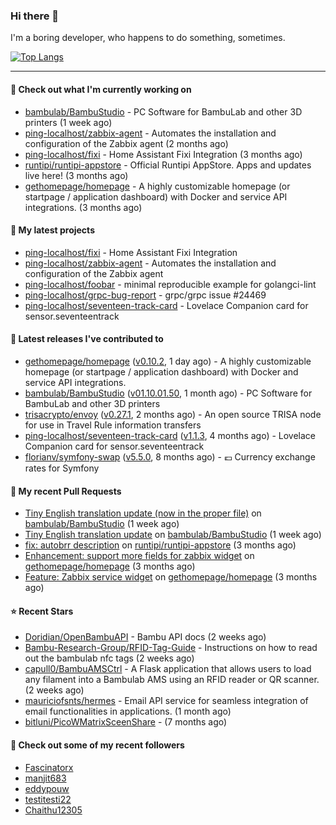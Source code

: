 ### Hi there 👋

I'm a boring developer, who happens to do something, sometimes.

[![Top Langs](https://github-readme-stats.vercel.app/api/top-langs/?username=ping-localhost&langs_count=8&theme=dracula&layout=compact)](https://github.com/anuraghazra/github-readme-stats)

---
#### 👷 Check out what I'm currently working on

- [bambulab/BambuStudio](https://github.com/bambulab/BambuStudio) - PC Software for BambuLab and other 3D printers (1 week ago)
- [ping-localhost/zabbix-agent](https://github.com/ping-localhost/zabbix-agent) - Automates the installation and configuration of the Zabbix agent (2 months ago)
- [ping-localhost/fixi](https://github.com/ping-localhost/fixi) - Home Assistant Fixi Integration (3 months ago)
- [runtipi/runtipi-appstore](https://github.com/runtipi/runtipi-appstore) - Official Runtipi AppStore. Apps and updates live here! (3 months ago)
- [gethomepage/homepage](https://github.com/gethomepage/homepage) - A highly customizable homepage (or startpage / application dashboard) with Docker and service API integrations. (3 months ago)



#### 🌱 My latest projects

- [ping-localhost/fixi](https://github.com/ping-localhost/fixi) - Home Assistant Fixi Integration
- [ping-localhost/zabbix-agent](https://github.com/ping-localhost/zabbix-agent) - Automates the installation and configuration of the Zabbix agent
- [ping-localhost/foobar](https://github.com/ping-localhost/foobar) - minimal reproducible example for golangci-lint
- [ping-localhost/grpc-bug-report](https://github.com/ping-localhost/grpc-bug-report) - grpc/grpc issue #24469
- [ping-localhost/seventeen-track-card](https://github.com/ping-localhost/seventeen-track-card) - Lovelace Companion card for sensor.seventeentrack



#### 🔭 Latest releases I've contributed to

- [gethomepage/homepage](https://github.com/gethomepage/homepage) ([v0.10.2](https://github.com/gethomepage/homepage/releases/tag/v0.10.2), 1 day ago) - A highly customizable homepage (or startpage / application dashboard) with Docker and service API integrations.
- [bambulab/BambuStudio](https://github.com/bambulab/BambuStudio) ([v01.10.01.50](https://github.com/bambulab/BambuStudio/releases/tag/v01.10.01.50), 1 month ago) - PC Software for BambuLab and other 3D printers
- [trisacrypto/envoy](https://github.com/trisacrypto/envoy) ([v0.27.1](https://github.com/trisacrypto/envoy/releases/tag/v0.27.1), 2 months ago) - An open source TRISA node for use in Travel Rule information transfers
- [ping-localhost/seventeen-track-card](https://github.com/ping-localhost/seventeen-track-card) ([v1.1.3](https://github.com/ping-localhost/seventeen-track-card/releases/tag/v1.1.3), 4 months ago) - Lovelace Companion card for sensor.seventeentrack
- [florianv/symfony-swap](https://github.com/florianv/symfony-swap) ([v5.5.0](https://github.com/florianv/symfony-swap/releases/tag/v5.5.0), 8 months ago) - :euro: Currency exchange rates for Symfony



#### 🔨 My recent Pull Requests

- [Tiny English translation update (now in the proper file)](https://github.com/bambulab/BambuStudio/pull/5559) on [bambulab/BambuStudio](https://github.com/bambulab/BambuStudio) (1 week ago)
- [Tiny English translation update](https://github.com/bambulab/BambuStudio/pull/5521) on [bambulab/BambuStudio](https://github.com/bambulab/BambuStudio) (1 week ago)
- [fix: autobrr description](https://github.com/runtipi/runtipi-appstore/pull/4668) on [runtipi/runtipi-appstore](https://github.com/runtipi/runtipi-appstore) (3 months ago)
- [Enhancement: support more fields for zabbix widget](https://github.com/gethomepage/homepage/pull/3931) on [gethomepage/homepage](https://github.com/gethomepage/homepage) (3 months ago)
- [Feature: Zabbix service widget](https://github.com/gethomepage/homepage/pull/3905) on [gethomepage/homepage](https://github.com/gethomepage/homepage) (3 months ago)



#### ⭐ Recent Stars

- [Doridian/OpenBambuAPI](https://github.com/Doridian/OpenBambuAPI) - Bambu API docs (2 weeks ago)
- [Bambu-Research-Group/RFID-Tag-Guide](https://github.com/Bambu-Research-Group/RFID-Tag-Guide) - Instructions on how to read out the bambulab nfc tags (2 weeks ago)
- [capull0/BambuAMSCtrl](https://github.com/capull0/BambuAMSCtrl) - A Flask application that allows users to load any filament into a Bambulab AMS using an RFID reader or QR scanner. (2 weeks ago)
- [mauriciofsnts/hermes](https://github.com/mauriciofsnts/hermes) -  Email API service for seamless integration of email functionalities in applications. (1 month ago)
- [bitluni/PicoWMatrixSceenShare](https://github.com/bitluni/PicoWMatrixSceenShare) -  (7 months ago)



#### 👯 Check out some of my recent followers

- [Fascinatorx](https://github.com/Fascinatorx)
- [manjit683](https://github.com/manjit683)
- [eddypouw](https://github.com/eddypouw)
- [testitesti22](https://github.com/testitesti22)
- [Chaithu12305](https://github.com/Chaithu12305)

